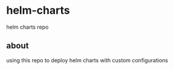 # helm-charts

helm charts repo

## about

using this repo to deploy helm charts with custom configurations
